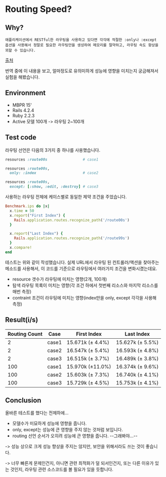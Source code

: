# Routing Speed?
## Why?

```
애플리케이션에서 RESTful한 라우팅을 사용하고 있다면 각각에 적절한 :only나 :except 옵션을 사용해서 정말로 필요한 라우팅만을 생성하여 메모리를 절약하고, 라우팅 속도 향상을 꾀할 수 있습니다.
```
[출처](http://guides.rorlab.org/routing.html)

번역 중에 이 내용을 보고, 얼마정도로 유의미하게 성능에 영향을 미치는지 궁금해져서 실험을 해봤습니다.

## Environment
* MBPR 15'
* Rails 4.2.4
* Ruby 2.2.3
* Active 모델 100개 -> 라우팅 2~100개

## Test code

라우팅 선언은 다음의 3가지 중 하나를 사용했습니다.

```ruby
resources :route00s                # case1

resources :route00s,
  only: :index                     # case2

resources :route00s,
  except: [:show, :edit, :destroy] # case3
```

사용하는 라우팅 전체에 케이스별로 동일한 제약 조건을 주었습니다.

```ruby
Benchmark.ips do |x|
  x.time = 50
  x.report("First Index") {
    Rails.application.routes.recognize_path('/route00s')
  }

  x.report("Last Index") {
    Rails.application.routes.recognize_path('/route99s')
  }
  x.compare!
end
```

테스트는 위와 같이 작성했습니다. 실제 URL에서 라우팅 된 컨트롤러/액션을 찾아주는 메소드를 사용해서, 이 코드를 기준으로 라우팅에서 여러가지 조건을 변화시켰는데요.

* resource 갯수가 라우팅에 미치는 영향(2개, 100개)
* 탐색 라우팅 목록이 미치는 영향(각 조건 하에서 첫번째 리소스와 마지막 리소스를 매번 측정)
* contraint 조건이 라우팅에 미치는 영향(index만을 only, except 각각을 사용해 측정)

## Result(i/s)
| Routing Count | Case | First Index | Last Index |
| ------------- | ---- | ----------- | ---------- |
| 2             | case1 | 15.671k (± 4.4%) | 15.627k (± 5.5%) |
| 2             | case2 | 16.547k (± 5.4%) | 16.593k (± 4.8%) |
| 2             | case3 | 16.515k (± 3.7%) | 16.489k (± 3.8%) |
| 100           | case1 | 15.970k (±11.0%) | 16.374k (± 9.6%) |
| 100           | case2 | 15.603k (± 7.3%) | 16.740k (± 4.1%) |
| 100           | case3 | 15.729k (± 4.5%) | 15.753k (± 4.1%) |

## Conclusion
올바른 테스트를 했다는 전제하에...

* 모델수가 미묘하게 성능에 영향을 줍니다.
* only, except는 성능에 큰 영향을 주지 않는 것처럼 보입니다.
* routing 선언 순서가 오히려 성능에 큰 영향을 줍니다. --그래봐야...--

-> 성능 상으로 크게 성능 향상을 주지는 않지만, 보안을 위해서라도 쓰는 것이 좋습니다.

-> 너무 빠른게 문제인건지, 아니면 관련 최적화가 덜 되서인건지, 또는 다른 이유가 있는 것인지, 라우팅 관련 소스코드를 볼 필요가 있을 듯합니다.
